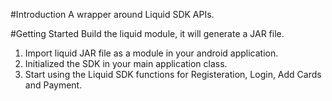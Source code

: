 #Introduction 
A wrapper around Liquid SDK APIs.

#Getting Started
Build the liquid module, it will generate a JAR file.
1.	Import liquid JAR file as a module in your android application.
2.	Initialized the SDK in your main application class.
3.	Start using the Liquid SDK functions for Registeration, Login, Add Cards and Payment.


